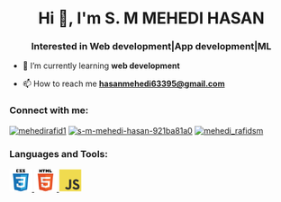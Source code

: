 <h1 align="center">Hi 👋, I'm S. M MEHEDI HASAN</h1>
<h3 align="center">Interested in Web development|App development|ML</h3>

- 🌱 I’m currently learning **web development**

- 📫 How to reach me **hasanmehedi63395@gmail.com**

<h3 align="left">Connect with me:</h3>
<p align="left">
<a href="https://twitter.com/mehedirafid1" target="blank"><img align="center" src="https://raw.githubusercontent.com/rahuldkjain/github-profile-readme-generator/master/src/images/icons/Social/twitter.svg" alt="mehedirafid1" height="30" width="40" /></a>
<a href="https://linkedin.com/in/s-m-mehedi-hasan-921ba81a0" target="blank"><img align="center" src="https://raw.githubusercontent.com/rahuldkjain/github-profile-readme-generator/master/src/images/icons/Social/linked-in-alt.svg" alt="s-m-mehedi-hasan-921ba81a0" height="30" width="40" /></a>
<a href="https://instagram.com/mehedi_rafidsm" target="blank"><img align="center" src="https://raw.githubusercontent.com/rahuldkjain/github-profile-readme-generator/master/src/images/icons/Social/instagram.svg" alt="mehedi_rafidsm" height="30" width="40" /></a>
</p>

<h3 align="left">Languages and Tools:</h3>
<p align="left"> <a href="https://www.w3schools.com/css/" target="_blank" rel="noreferrer"> <img src="https://raw.githubusercontent.com/devicons/devicon/master/icons/css3/css3-original-wordmark.svg" alt="css3" width="40" height="40"/> </a> <a href="https://www.w3.org/html/" target="_blank" rel="noreferrer"> <img src="https://raw.githubusercontent.com/devicons/devicon/master/icons/html5/html5-original-wordmark.svg" alt="html5" width="40" height="40"/> </a> <a href="https://developer.mozilla.org/en-US/docs/Web/JavaScript" target="_blank" rel="noreferrer"> <img src="https://raw.githubusercontent.com/devicons/devicon/master/icons/javascript/javascript-original.svg" alt="javascript" width="40" height="40"/> </a> </p>
